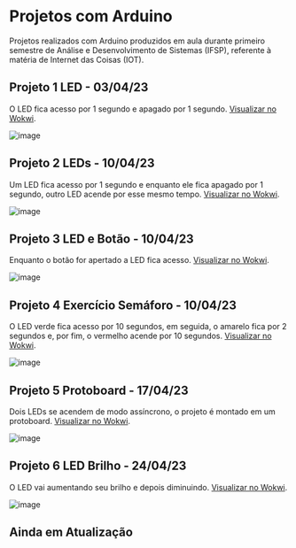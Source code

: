 # Projetos com Arduino
Projetos realizados com Arduino produzidos em aula durante primeiro semestre de Análise e Desenvolvimento de Sistemas (IFSP), referente à matéria de Internet das Coisas (IOT).

## Projeto 1 LED - 03/04/23
O LED fica acesso por 1 segundo e apagado por 1 segundo.
[Visualizar no Wokwi](https://wokwi.com/projects/361030389429046273).

![image](https://github.com/fernandalopesbarbalho/arduino-ifsp-semestre1/assets/137642560/52b1a67c-b817-4c00-8dd1-1c6ce09a9301)

## Projeto 2 LEDs - 10/04/23
Um LED fica acesso por 1 segundo e enquanto ele fica apagado por 1 segundo, outro LED acende por esse mesmo tempo.
[Visualizar no Wokwi](https://wokwi.com/projects/361660849676623873).

![image](https://github.com/fernandalopesbarbalho/arduino-ifsp-semestre1/assets/137642560/abbed5df-b239-4611-bf2b-1170c4a90996)

## Projeto 3 LED e Botão - 10/04/23
Enquanto o botão for apertado a LED fica acesso.
[Visualizar no Wokwi](https://wokwi.com/projects/361664661887054849).

![image](https://github.com/fernandalopesbarbalho/arduino-ifsp-semestre1/assets/137642560/2f605dba-b0b1-4d62-b3fa-7361cd8b1426)

## Projeto 4 Exercício Semáforo - 10/04/23
O LED verde fica acesso por 10 segundos, em seguida, o amarelo fica por 2 segundos e, por fim, o vermelho acende por 10 segundos. [Visualizar no Wokwi](https://wokwi.com/projects/361662748339575809).

![image](https://github.com/fernandalopesbarbalho/arduino-ifsp-semestre1/assets/137642560/93287495-9613-4ae6-a0fa-5588842f5584)

## Projeto 5 Protoboard - 17/04/23
Dois LEDs se acendem de modo assíncrono, o projeto é montado em um protoboard.
[Visualizar no Wokwi](https://wokwi.com/projects/362297676710488065).

![image](https://github.com/fernandalopesbarbalho/arduino-ifsp-semestre1/assets/137642560/a70ca33e-17d1-4e6b-951e-adb920c067ed)

## Projeto 6 LED Brilho - 24/04/23
O LED vai aumentando seu brilho e depois diminuindo.
[Visualizar no Wokwi](https://wokwi.com/projects/362929354498519041).

![image](https://github.com/fernandalopesbarbalho/arduino-ifsp-semestre1/assets/137642560/c667bf8d-9fe7-48f5-be4f-e1d04651e2c1)

## Ainda em Atualização
